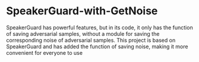 # SpeakerGuard-with-GetNoise
SpeakerGuard has powerful features, but in its code, it only has the function of saving adversarial samples, without a module for saving the corresponding noise of adversarial samples. This project is based on SpeakerGuard and has added the function of saving noise, making it more convenient for everyone to use

